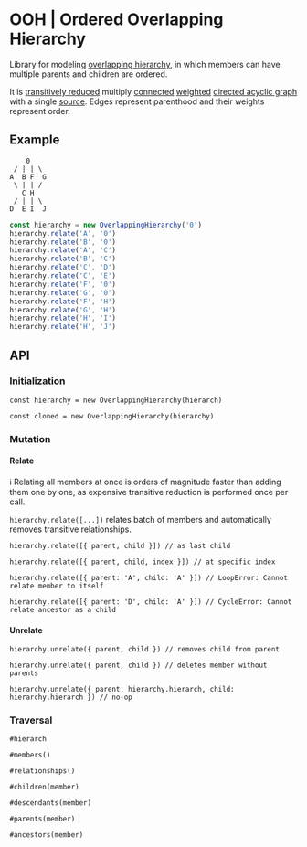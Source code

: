 # OOH | Ordered Overlapping Hierarchy

Library for modeling [overlapping hierarchy](https://en.wikipedia.org/wiki/Hierarchy#Degree_of_branching), in which members can have multiple parents and children are ordered.

It is [transitively reduced](https://en.wikipedia.org/wiki/Transitive_reduction#In_directed_acyclic_graphs) multiply [connected](https://en.wikipedia.org/wiki/Graph_(discrete_mathematics)#Connected_graph) [weighted](https://en.wikipedia.org/wiki/Graph_(discrete_mathematics)#Weighted_graph) [directed acyclic graph](https://en.wikipedia.org/wiki/Directed_acyclic_graph) with a single [source](https://en.wikipedia.org/wiki/Glossary_of_graph_theory#S). Edges represent parenthood and their weights represent order.

## Example

```text
    0
 / | | \
A  B F  G
 \ | | /
   C H
 / | | \
D  E I  J
```

```typescript
const hierarchy = new OverlappingHierarchy('0')
hierarchy.relate('A', '0')
hierarchy.relate('B', '0')
hierarchy.relate('A', 'C')
hierarchy.relate('B', 'C')
hierarchy.relate('C', 'D')
hierarchy.relate('C', 'E')
hierarchy.relate('F', '0')
hierarchy.relate('G', '0')
hierarchy.relate('F', 'H')
hierarchy.relate('G', 'H')
hierarchy.relate('H', 'I')
hierarchy.relate('H', 'J')
```

## API

### Initialization

`const hierarchy = new OverlappingHierarchy(hierarch)`

`const cloned = new OverlappingHierarchy(hierarchy)`

### Mutation

#### Relate

ℹ️ Relating all members at once is orders of magnitude faster than adding them one by one, as expensive transitive reduction is performed once per call.

`hierarchy.relate([...])` relates batch of members and automatically removes transitive relationships.

`hierarchy.relate([{ parent, child }]) // as last child`

`hierarchy.relate([{ parent, child, index }]) // at specific index`

`hierarchy.relate([{ parent: 'A', child: 'A' }]) // LoopError: Cannot relate member to itself`

`hierarchy.relate([{ parent: 'D', child: 'A' }]) // CycleError: Cannot relate ancestor as a child`

#### Unrelate

`hierarchy.unrelate({ parent, child }) // removes child from parent`

`hierarchy.unrelate({ parent, child }) // deletes member without parents`

`hierarchy.unrelate({ parent: hierarchy.hierarch, child: hierarchy.hierarch }) // no-op`

### Traversal

`#hierarch`

`#members()`

`#relationships()`

`#children(member)`

`#descendants(member)`

`#parents(member)`

`#ancestors(member)`
